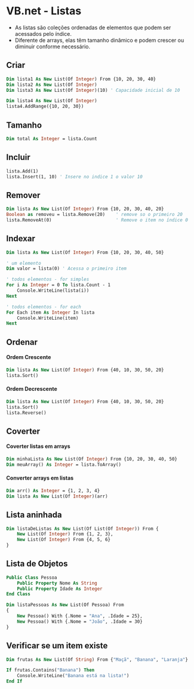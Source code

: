 # VB.net - Listas

- As listas são coleções ordenadas de elementos que podem ser acessados pelo índice. 
- Diferente de arrays, elas têm tamanho dinâmico e podem crescer ou diminuir conforme necessário.

## Criar

~~~vb
Dim lista1 As New List(Of Integer) From {10, 20, 30, 40}
Dim lista2 As New List(Of Integer)
Dim lista3 As New List(Of Integer)(10) ' Capacidade inicial de 10

Dim lista4 As New List(Of Integer)
lista4.AddRange({10, 20, 30})
~~~

## Tamanho

~~~vb
Dim total As Integer = lista.Count
~~~

## Incluir

~~~vb
lista.Add(1)
lista.Insert(1, 10) ' Insere no indice 1 o valor 10
~~~

## Remover

~~~vb
Dim lista As New List(Of Integer) From {10, 20, 30, 40, 20}
Boolean as removeu = lista.Remove(20)    ' remove so o primeiro 20
lista.RemoveAt(0)                        ' Remove o item no índice 0
~~~

## Indexar

~~~vb
Dim lista As New List(Of Integer) From {10, 20, 30, 40, 50}

' um elemento
Dim valor = lista(0) ' Acessa o primeiro item

' todos elementos - for simples
For i As Integer = 0 To lista.Count - 1
    Console.WriteLine(lista(i))
Next

' todos elementos - for each
For Each item As Integer In lista
    Console.WriteLine(item)
Next
~~~  

## Ordenar

#### Ordem Crescente

~~~vb
Dim lista As New List(Of Integer) From {40, 10, 30, 50, 20}
lista.Sort()
~~~

#### Ordem Decrescente

~~~vb
Dim lista As New List(Of Integer) From {40, 10, 30, 50, 20}
lista.Sort()
lista.Reverse()
~~~

## Coverter

#### Coverter listas em arrays

~~~vb
Dim minhaLista As New List(Of Integer) From {10, 20, 30, 40, 50}
Dim meuArray() As Integer = lista.ToArray()
~~~

#### Converter arrays em listas

~~~vb
Dim arr() As Integer = {1, 2, 3, 4}
Dim lista As New List(Of Integer)(arr)
~~~

## Lista aninhada

~~~vb
Dim listaDeListas As New List(Of List(Of Integer)) From {
    New List(Of Integer) From {1, 2, 3},
    New List(Of Integer) From {4, 5, 6}
}
~~~

## Lista de Objetos

~~~vb
Public Class Pessoa
    Public Property Nome As String
    Public Property Idade As Integer
End Class

Dim listaPessoas As New List(Of Pessoa) From 
{
    New Pessoa() With {.Nome = "Ana", .Idade = 25},
    New Pessoa() With {.Nome = "João", .Idade = 30}
}
~~~

## Verificar se um item existe

~~~vb
Dim frutas As New List(Of String) From {"Maçã", "Banana", "Laranja"}

If frutas.Contains("Banana") Then
    Console.WriteLine("Banana está na lista!")
End If
~~~
